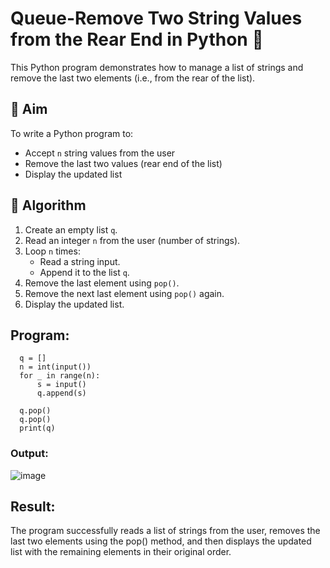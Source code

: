 # Queue-Remove Two String Values from the Rear End in Python 🧵

This Python program demonstrates how to manage a list of strings and remove the last two elements (i.e., from the rear of the list).

## 🎯 Aim

To write a Python program to:
- Accept `n` string values from the user
- Remove the last two values (rear end of the list)
- Display the updated list

## 🧠 Algorithm

1. Create an empty list `q`.
2. Read an integer `n` from the user (number of strings).
3. Loop `n` times:
   - Read a string input.
   - Append it to the list `q`.
4. Remove the last element using `pop()`.
5. Remove the next last element using `pop()` again.
6. Display the updated list.

##  Program:
      q = []
      n = int(input())
      for _ in range(n):
          s = input()
          q.append(s)
      
      q.pop()
      q.pop()
      print(q)
### Output:
![image](https://github.com/user-attachments/assets/5b7eaa26-9806-4520-9067-c3f2fee7b782)

## Result:
The program successfully reads a list of strings from the user, removes the last two elements using the pop() method, and then displays the updated list with the remaining elements in their original order.

